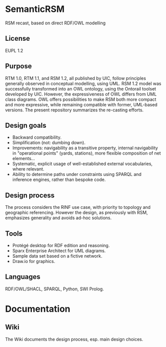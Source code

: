 # SemanticRSM
RSM recast, based on direct RDF/OWL modelling

## License
EUPL 1.2

## Purpose
RTM 1.0, RTM 1.1, and RSM 1.2, all published by UIC, follow principles generally observed in conceptual modelling, using UML. RSM 1.2 model was successfully transformed into an OWL ontology, using the Ontorail toolset developed by UIC. However, the expressiveness of OWL differs from UML class diagrams. OWL offers possibilities to make RSM both more compact and more expressive, while remaining compatible with former, UML-based versions. The present repository summarizes the re-casting efforts.

## Design goals
* Backward compatibility.
* Simplification (not: dumbing down).
* Improvements: navigability as a transitive property, internal navigability in "operational points" (yards, stations), more flexible composition of net elements...
* Systematic, explicit usage of well-established external vocabularies, where relevant.
* Ability to determine paths under constraints using SPARQL and inference engines, rather than bespoke code.

## Design process
The process considers the RINF use case, with priority to topology and geographic referencing. However the design, as previously with RSM, emphasizes generality and avoids ad-hoc solutions.

## Tools
* Protégé desktop for RDF edition and reasoning.
* Sparx Enterprise Architect for UML diagrams.
* Sample data set based on a fictive network.
* Draw.io for graphics.

## Languages
RDF/OWL/SHACL, SPARQL, Python, SWI Prolog.

# Documentation
## Wiki
The Wiki documents the design process, esp. main design choices.
